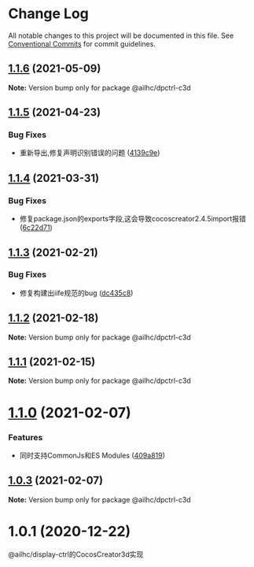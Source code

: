 # Change Log

All notable changes to this project will be documented in this file.
See [Conventional Commits](https://conventionalcommits.org) for commit guidelines.

## [1.1.6](https://github.com/AILHC/EasyGameFrameworkOpen/compare/@ailhc/dpctrl-c3d@1.1.5...@ailhc/dpctrl-c3d@1.1.6) (2021-05-09)

**Note:** Version bump only for package @ailhc/dpctrl-c3d





## [1.1.5](https://github.com/AILHC/EasyGameFrameworkOpen/compare/@ailhc/dpctrl-c3d@1.1.4...@ailhc/dpctrl-c3d@1.1.5) (2021-04-23)


### Bug Fixes

* 重新导出,修复声明识别错误的问题 ([4139c9e](https://github.com/AILHC/EasyGameFrameworkOpen/commit/4139c9ece90ef11d12374a42065bf89ebe44d053))





## [1.1.4](https://github.com/AILHC/EasyGameFrameworkOpen/compare/@ailhc/dpctrl-c3d@1.1.3...@ailhc/dpctrl-c3d@1.1.4) (2021-03-31)


### Bug Fixes

* 修复package.json的exports字段,这会导致cocoscreator2.4.5import报错 ([6c22d71](https://github.com/AILHC/EasyGameFrameworkOpen/commit/6c22d71f6f32ec566b95e7b299ec91e732e99585))





## [1.1.3](https://github.com/AILHC/EasyGameFrameworkOpen/compare/@ailhc/dpctrl-c3d@1.1.2...@ailhc/dpctrl-c3d@1.1.3) (2021-02-21)


### Bug Fixes

* 修复构建出iife规范的bug ([dc435c8](https://github.com/AILHC/EasyGameFrameworkOpen/commit/dc435c8ed264447b8a80263e7d157b1576c414b3))





## [1.1.2](https://github.com/AILHC/EasyGameFrameworkOpen/compare/@ailhc/dpctrl-c3d@1.1.1...@ailhc/dpctrl-c3d@1.1.2) (2021-02-18)

**Note:** Version bump only for package @ailhc/dpctrl-c3d





## [1.1.1](https://github.com/AILHC/EasyGameFrameworkOpen/compare/@ailhc/dpctrl-c3d@1.1.0...@ailhc/dpctrl-c3d@1.1.1) (2021-02-15)

**Note:** Version bump only for package @ailhc/dpctrl-c3d





# [1.1.0](https://github.com/AILHC/EasyGameFrameworkOpen/compare/@ailhc/dpctrl-c3d@1.0.3...@ailhc/dpctrl-c3d@1.1.0) (2021-02-07)


### Features

* 同时支持CommonJs和ES Modules ([409a819](https://github.com/AILHC/EasyGameFrameworkOpen/commit/409a819cfca6808a4070abcbc8acc80a2caf1c84))





## [1.0.3](https://github.com/AILHC/EasyGameFrameworkOpen/compare/@ailhc/dpctrl-c3d@1.0.2...@ailhc/dpctrl-c3d@1.0.3) (2021-02-07)

**Note:** Version bump only for package @ailhc/dpctrl-c3d

# 1.0.1 (2020-12-22)
@ailhc/display-ctrl的CocosCreator3d实现
